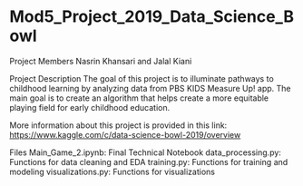 # Mod5_Project_2019_Data_Science_Bowl

Project Members
Nasrin Khansari and Jalal Kiani

Project Description
 The goal of this project is to illuminate pathways to childhood learning by analyzing data from PBS KIDS Measure Up! app. The main goal is to create an algorithm that helps create a more equitable playing field for early childhood education.
 
 More information about this project is provided in this link: https://www.kaggle.com/c/data-science-bowl-2019/overview
 

Files
Main_Game_2.ipynb: Final Technical Notebook
data_processing.py: Functions for data cleaning and EDA
training.py: Functions for training and modeling
visualizations.py: Functions for visualizations
